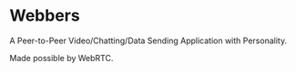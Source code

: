 # Webbers

A Peer-to-Peer Video/Chatting/Data Sending Application with Personality.

Made possible by WebRTC.